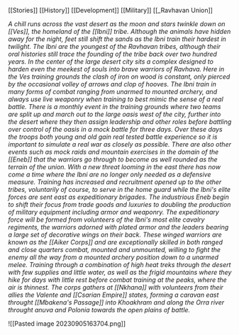 [[Stories]]
[[History]]
[[Development]]
[[Military]]
[[_Ravhavan Union]]

*A chill runs across the vast desert as the moon and stars twinkle down on [[Ves]], the homeland of the [[Ibni]] tribe. Although the animals have hidden away for the night, feet still shift the sands as the Ibni train their hardest in twilight. The Ibni are the youngest of the Ravhavan tribes, although their oral histories still trace the founding of the tribe back over two hundred years. In the center of the large desert city sits a complex designed to harden even the meekest of souls into brave warriors of Ravhava. Here in the Ves training grounds the clash of iron on wood is constant, only pierced by the occasional volley of arrows and clop of hooves. The Ibni train in many forms of combat ranging from unarmed to mounted archery, and always use live weaponry when training to best mimic the sense of a real battle. There is a monthly event in the training grounds where two teams are split up and march out to the large oasis west of the city, further into the desert where they then assign leadership and other roles before battling over control of the oasis in a mock battle for three days. Over these days the troops both young and old gain real tested battle experience so it is important to simulate a real war as closely as possible. There are also other events such as mock raids and mountain exercises in the domain of the [[Eneb]] that the warriors go through to become as well rounded as the terrain of the union. With a new threat looming in the east there has now come a time where the Ibni are no longer only needed as a defensive measure. Training has increased and recruitment opened up to the other tribes, voluntarily of course, to serve in the home guard while the Ibni's elite forces are sent east as expeditionary brigades. The industrious Eneb begin to shift their focus from trade goods and luxuries to doubling the production of military equipment including armor and weaponry. The expeditionary force will be formed from volunteers of the Ibni's most elite cavalry regiments, the warriors adorned with plated armor and the leaders bearing a large set of decorative wings on their back. These winged warriors are known as the [[Aiker Corps]] and are exceptionally skilled in both ranged and close quarters combat, mounted and unmounted, willing to fight the enemy all the way from a mounted archery position down to a unarmed melee. Training through a combination of high heat treks through the desert with few supplies and little water, as well as the frigid mountains where they hike for days with little rest before combat training at the peaks, where the air is thinnest. The corps gathers at [[Nkhana]] with volunteers from their allies the Valente and [[Csarian Empire]] states, forming a caravan east throught [[Mbakena's Passage]] into Khoakhram and along the Orra river throught anuva and Polonia towards the open plains of battle.*

![[Pasted image 20230905163704.png]]